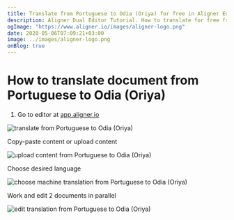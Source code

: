 ```yaml
---
title: Translate from Portuguese to Odia (Oriya) for free in Aligner Editor
description: Aligner Dual Editor Tutorial. How to translate for free from Portuguese to Odia (Oriya). Aligner is multilingual document management platform. 
ogImage: "https://www.aligner.io/images/aligner-logo.png"
date: 2020-05-06T07:09:21+03:00
image: ../images/aligner-logo.png
onBlog: true
---
```


# How to translate document from Portuguese to Odia (Oriya)

1. Go to editor at [app.aligner.io](https://app.aligner.io "Aligner App web page")

![translate from Portuguese to Odia (Oriya)](../aligner-blank-editor.png "translate from Portuguese to Odia (Oriya)")

Copy-paste content or upload content

![upload content from Portuguese to Odia (Oriya)](../aligner-uploaded-document.png "upload content from Portuguese to Odia (Oriya)")

Choose desired language

![choose machine translation from Portuguese to Odia (Oriya)](../aligner-language-dropdown.png "choose machine translation from Portuguese to Odia (Oriya)")

Work and edit 2 documents in parallel

![edit translation from Portuguese to Odia (Oriya)](../aligner-double-sitded-editor.png "edit translation from Portuguese to Odia (Oriya)")

